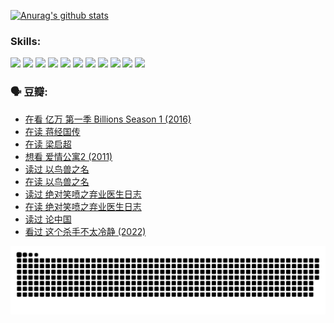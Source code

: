 
[![Anurag's github stats](https://github-readme-stats.vercel.app/api?username=w940853815)](https://github.com/anuraghazra/github-readme-stats)

### Skills:

<code><img height="32" src="https://cdn.jsdelivr.net/npm/simple-icons@v5/icons/python.svg"></code>
<code><img height="32" src="https://cdn.jsdelivr.net/npm/simple-icons@v5/icons/javascript.svg"></code>
<code><img height="32" src="https://cdn.jsdelivr.net/npm/simple-icons@v5/icons/django.svg"></code>
<code><img height="32" src="https://cdn.jsdelivr.net/npm/simple-icons@v5/icons/flask.svg"></code>
<code><img height="32" src="https://cdn.jsdelivr.net/npm/simple-icons@v5/icons/vuetify.svg"></code>
<code><img height="32" src="https://cdn.jsdelivr.net/npm/simple-icons@v5/icons/git.svg"></code>
<code><img height="32" src="https://cdn.jsdelivr.net/npm/simple-icons@v5/icons/docker.svg"></code>
<code><img height="32" src="https://cdn.jsdelivr.net/npm/simple-icons@v5/icons/postgresql.svg"></code>
<code><img height="32" src="https://cdn.jsdelivr.net/npm/simple-icons@v5/icons/elasticsearch.svg"></code>
<code><img height="32" src="https://cdn.jsdelivr.net/npm/simple-icons@v5/icons/macos.svg"></code>
<code><img height="32" src="https://cdn.jsdelivr.net/npm/simple-icons@v5/icons/linux.svg"></code>

### 🗣 豆瓣:

<!-- DOUBAN-ACTIVITIES:START -->
- [在看 亿万 第一季 Billions Season 1‎ (2016)](https://www.douban.com/people/136069238/status/3878098700/?_i=53553364)
- [在读 蒋经国传](https://www.douban.com/people/136069238/status/3877458956/?_i=53553364)
- [在读 梁启超](https://www.douban.com/people/136069238/status/3876806133/?_i=53553364)
- [想看 爱情公寓2‎ (2011)](https://www.douban.com/people/136069238/status/3876682115/?_i=53553364)
- [读过 以鸟兽之名](https://www.douban.com/people/136069238/status/3876369302/?_i=53553364)
- [在读 以鸟兽之名](https://www.douban.com/people/136069238/status/3869094471/?_i=53553364)
- [读过 绝对笑喷之弃业医生日志](https://www.douban.com/people/136069238/status/3869093225/?_i=53553364)
- [在读 绝对笑喷之弃业医生日志](https://www.douban.com/people/136069238/status/3862106751/?_i=53553364)
- [读过 论中国](https://www.douban.com/people/136069238/status/3862105795/?_i=53553364)
- [看过 这个杀手不太冷静‎ (2022)](https://www.douban.com/people/136069238/status/3856458693/?_i=53553364)
<!-- DOUBAN-ACTIVITIES:END -->


![Snake animation](https://raw.githubusercontent.com/w940853815/w940853815/output/github-contribution-grid-snake.svg)

<!--
**w940853815/w940853815** is a ✨ _special_ ✨ repository because its `README.md` (this file) appears on your GitHub profile.

Here are some ideas to get you started:

- 🔭 I’m currently working on ...
- 🌱 I’m currently learning ...
- 👯 I’m looking to collaborate on ...
- 🤔 I’m looking for help with ...
- 💬 Ask me about ...
- 📫 How to reach me: ...
- 😄 Pronouns: ...
- ⚡ Fun fact: ...
-->
